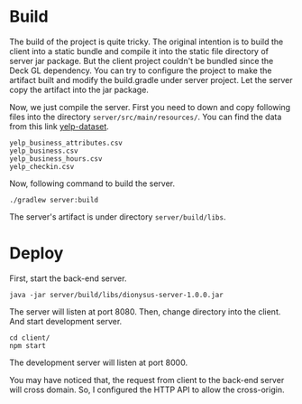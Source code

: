 # Build
The build of the project is quite tricky. The original intention
is to build the client into a static bundle and compile it
into the static file directory of server jar package. But the 
client project couldn't be bundled since the Deck GL dependency.
You can try to configure the project to make the artifact built and
modify the build.gradle under server project. Let the server copy 
the artifact into the jar package.

Now, we just compile the server. First you need to down and copy following files into the directory `server/src/main/resources/`.
You can find the data from this link [yelp-dataset](https://www.kaggle.com/yelp-dataset/yelp-dataset/data).
~~~
yelp_business_attributes.csv
yelp_business.csv
yelp_business_hours.csv
yelp_checkin.csv
~~~
Now, following command to build the server.
~~~
./gradlew server:build
~~~
The server's artifact is under directory `server/build/libs`.

# Deploy
First, start the back-end server.
~~~
java -jar server/build/libs/dionysus-server-1.0.0.jar
~~~
The server will listen at port 8080.
Then, change directory into the client. And start development server.
~~~
cd client/
npm start
~~~
The development server will listen at port 8000.

You may have noticed that, the request from client to the back-end server
will cross domain. So, I configured the HTTP API to allow the cross-origin.
